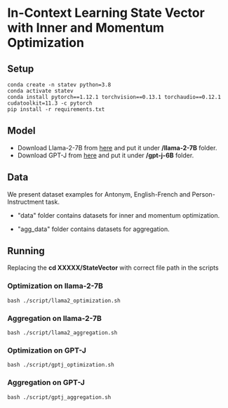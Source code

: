 # In-Context Learning State Vector with Inner and Momentum Optimization

## Setup

```
conda create -n statev python=3.8
conda activate statev
conda install pytorch==1.12.1 torchvision==0.13.1 torchaudio==0.12.1 cudatoolkit=11.3 -c pytorch
pip install -r requirements.txt
```

## Model

- Download Llama-2-7B from [here](https://huggingface.co/meta-llama/Llama-2-7b) and put it under **/llama-2-7B** folder.
- Download GPT-J from [here](https://huggingface.co/EleutherAI/gpt-j-6b) and put it under **/gpt-j-6B** folder.

## Data

We present dataset examples for Antonym, English-French and Person-Instructment task.

- "data" folder contains datasets for inner and momentum optimization.

- "agg_data" folder contains datasets for aggregation.


## Running

Replacing the **cd XXXXX/StateVector** with correct file path in the scripts

### Optimization on llama-2-7B 
```
bash ./script/llama2_optimization.sh
```

### Aggregation on llama-2-7B
```
bash ./script/llama2_aggregation.sh
```

### Optimization on GPT-J
```
bash ./script/gptj_optimization.sh
```

### Aggregation on GPT-J
```
bash ./script/gptj_aggregation.sh
```
